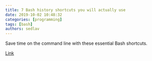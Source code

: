 ```yaml
---
title: 7 Bash history shortcuts you will actually use 
date: 2019-10-02 10:48:32
categories: [programming]
tags: [bash]
authors: sedlav
---
```


Save time on the command line with these essential Bash shortcuts.

[Link](https://opensource.com/article/19/10/bash-history-shortcuts)
